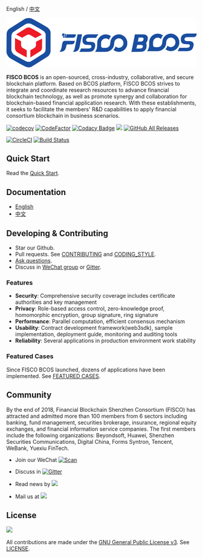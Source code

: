 English / [中文](docs/README_CN.md)

![](docs/images/FISCO_BCOS_Logo.svg)

**FISCO BCOS** is an open-sourced, cross-industry, collaborative, and secure blockchain platform. Based on BCOS platform, FISCO BCOS strives to integrate and coordinate research resources to advance financial blockchain technology, as well as promote synergy and collaboration for blockchain-based financial application research. With these establishments, it seeks to facilitate the members' R&D capabilities to apply financial consortium blockchain in business scenarios.

 [![codecov](https://codecov.io/gh/FISCO-BCOS/FISCO-BCOS/branch/master/graph/badge.svg)](https://codecov.io/gh/FISCO-BCOS/FISCO-BCOS) [![CodeFactor](https://www.codefactor.io/repository/github/fisco-bcos/FISCO-BCOS/badge)](https://www.codefactor.io/repository/github/fisco-bcos/FISCO-BCOS) [![Codacy Badge](https://api.codacy.com/project/badge/Grade/08552871ee104fe299b00bc79f8a12b9)](https://www.codacy.com/app/fisco-dev/FISCO-BCOS?utm_source=github.com&amp;utm_medium=referral&amp;utm_content=FISCO-BCOS/FISCO-BCOS&amp;utm_campaign=Badge_Grade) [![](https://img.shields.io/github/issues-pr/FISCO-BCOS/FISCO-BCOS.svg)](https://github.com/FISCO-BCOS/FISCO-BCOS/pulls) [![GitHub All Releases](https://img.shields.io/github/downloads/FISCO-BCOS/FISCO-BCOS/total.svg)](https://github.com/FISCO-BCOS/FISCO-BCOS)

[![CircleCI](https://circleci.com/gh/FISCO-BCOS/FISCO-BCOS.svg?style=shield)](https://circleci.com/gh/FISCO-BCOS/FISCO-BCOS)  [![Build Status](https://travis-ci.org/FISCO-BCOS/FISCO-BCOS.svg)](https://travis-ci.org/FISCO-BCOS/FISCO-BCOS)

## Quick Start

Read the [Quick Start](https://fisco-bcos-documentation.readthedocs.io/zh_CN/feature-2.0.0/docs/quick_start.html).

## Documentation

- [English](https://fisco-bcos-documentation-en.readthedocs.io/en/latest/)
- [中文](https://fisco-bcos-documentation.readthedocs.io/zh_CN/feature-2.0.0/)

## Developing & Contributing

- Star our Github.
- Pull requests. See [CONTRIBUTING](CONTRIBUTING.md) and [CODING_STYLE](CODING_STYLE.md).
- [Ask questions](https://github.com/FISCO-BCOS/FISCO-BCOS/issues).
- Discuss in [WeChat group](docs/images/WeChatQR.jpeg) or [Gitter](https://gitter.im/fisco-bcos/Lobby).

### Features

- **Security**: Comprehensive security coverage includes certificate authorities and key management
- **Privacy**: Role-based access control, zero-knowledge proof, homomorphic encryption, group signature, ring signature
- **Performance**: Parallel computation, efficient consensus mechanism
- **Usability**: Contract development framework(web3sdk), sample implementation, deployment guide, monitoring and auditing tools
- **Reliability**: Several applications in production environment work stability

### Featured Cases

Since FISCO BCOS launched, dozens of applications have been implemented. See [FEATURED CASES](http://www.fisco-bcos.org/assets/docs/FISCO%20BCOS%20-%20Featured%20Cases.pdf).

## Community

By the end of 2018, Financial Blockchain Shenzhen Consortium (FISCO) has attracted and admitted more than 100 members from 6 sectors including banking, fund management, securities brokerage, insurance, regional equity exchanges, and financial information service companies. The first members include the following organizations: Beyondsoft, Huawei, Shenzhen Securities Communications, Digital China, Forms Syntron, Tencent, WeBank, Yuexiu FinTech.

- Join our WeChat [![Scan](https://img.shields.io/badge/style-Scan_QR_Code-green.svg?logo=wechat&longCache=false&style=social&label=Group)](docs/images/WeChatQR.jpeg) 

- Discuss in [![Gitter](https://img.shields.io/badge/style-on_gitter-green.svg?logo=gitter&longCache=false&style=social&label=Chat)](https://gitter.im/fisco-bcos/Lobby) 

- Read news by [![](https://img.shields.io/twitter/url/http/shields.io.svg?style=social&label=Follow@FiscoBcos)](https://twitter.com/FiscoBcos)

- Mail us at [![](https://img.shields.io/twitter/url/http/shields.io.svg?logo=Gmail&style=social&label=service@fisco.com.cn)](mailto:service@fisco.com.cn)

## License

[![](https://img.shields.io/github/license/FISCO-BCOS/FISCO-BCOS.svg)](LICENSE)

All contributions are made under the [GNU General Public License v3](https://www.gnu.org/licenses/gpl-3.0.en.html). See [LICENSE](LICENSE).
